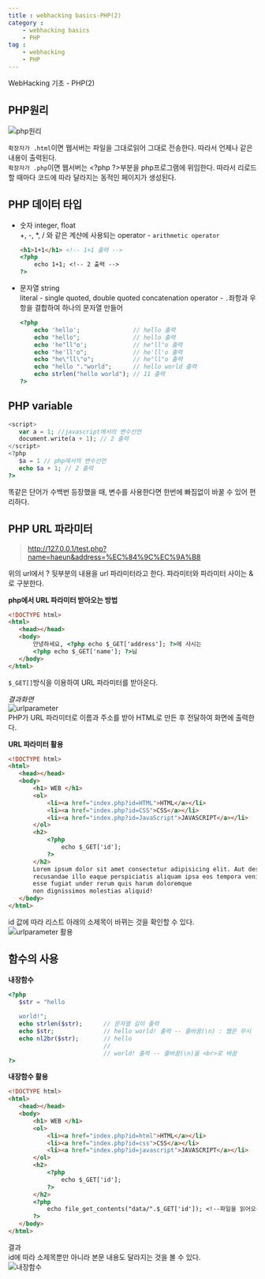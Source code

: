 ```yaml
---
title : webhacking basics-PHP(2)
category :
    - webhacking basics
    - PHP
tag :
    - webhacking
    - PHP
---
```

WebHacking 기초 - PHP(2)


## PHP원리

 ![php원리](/TIL/assets/images/php.png)

 `확장자가 .html`이면 웹서버는 파일을 그대로읽어 그대로 전송한다. 따라서 언제나 같은 내용이 출력된다.  
 `확장자가 .php`이면 웹서버는 \<?php  ?>부분을 php프로그램에 위임한다. 따라서 리로드 할 때마다 코드에 따라 달라지는 동적인 페이지가 생성된다.


## PHP 데이터 타입
 * 숫자 integer, float  
    +, -, *, / 와 같은 계샨에 사용되는 operator - `arithmetic operator`

    ```html
    <h1>1+1</h1> <!-- 1+1 출력 -->
    <?php
        echo 1+1; <!-- 2 출력 -->
    ?>
    ```

 * 문자열 string  
    literal - single quoted, double quoted
    concatenation operator - `.`좌항과 우항을 결합하여 하나의 문자열 만들어

    ```php
    <?php 
        echo 'hello';               // hello 출력 
        echo "hello";               // hello 출력 
        echo 'he"ll"o';             // he"ll"o 출력 
        echo "he'll'o";             // he'll'o 출력 
        echo "he\"ll\"o";           // he"ll"o 출력 
        echo "hello "."world";      // hello world 출력
        echo strlen("hello world"); // 11 출력
    ?>
    ```


## PHP variable
 
 ```php
 <script>
    var a = 1; //javascript에서의 변수선언
    document.write(a + 1); // 2 출력
 </script>
 <?php
    $a = 1 // php에서의 변수선언
    echo $a + 1; // 2 출력
 ?>
 ```

 똑같은 단어가 수백번 등장했을 때, 변수를 사용한다면 한번에 빠짐없이 바꿀 수 있어 편리하다.


## PHP URL 파라미터
 > http://127.0.0.1/test.php?name=haeun&address=%EC%84%9C%EC%9A%B8

 위의 url에서 ? 뒷부분의 내용을 url 파라미터라고 한다. 파라미터와 파라미터 사이는 &로 구분한다.


 **php에서 URL 파라미터 받아오는 방법**

 ```html
 <!DOCTYPE html>
 <html>
    <head></head>
    <body>
        안녕하세요, <?php echo $_GET['address']; ?>에 사시는
        <?php echo $_GET['name']; ?>님
    </body>
 </html>
 ```
 
 `$_GET[]`방식을 이용하여 URL 파라미터를 받아온다.  


 _결과화면_  
 ![urlparameter](/TIL/assets/images/URLpara.PNG)  
 PHP가 URL 파라미터로 이름과 주소를 받아 HTML로 만든 후 전달하여 화면에 출력한다.


 **URL 파라미터 활용**
 
 ```html
 <!DOCTYPE html>
 <html>
    <head></head>
    <body>
        <h1> WEB </h1>
        <ol>
            <li><a href="index.php?id=HTML">HTML</a></li>
            <li><a href="index.php?id=CSS">CSS</a></li>
            <li><a href="index.php?id=JavaScript">JAVASCRIPT</a></li>
        </ol>
        <h2>
            <?php
                echo $_GET['id'];
            ?>
        </h2>
        Lorem ipsum dolor sit amet consectetur adipisicing elit. Aut deserunt 
        recusandae illo eaque perspiciatis aliquam ipsa eos tempora veniam, 
        esse fugiat under rerum quis harum doloremque
        non dignissimos molestias aliquid!
    </body>
 </html>
 ```

 id 값에 따라 리스트 아래의 소제목이 바뀌는 것을 확인할 수 있다.
 ![urlparameter 활용](/TIL/assets/images/urlparameter.PNG)  

 
## 함수의 사용
 **내장함수**

 ```php
 <?php
    $str = "hello 
            
    world!";
    echo strlen($str);      // 문자열 길이 출력
    echo $str;              // hello world! 출력 -- 줄바꿈(\n) : 웹은 무시
    echo nl2br($str);       // hello
                            //
                            // world! 출력 -- 줄바꿈(\n)을 <br>로 바꿈
 ?>
 ```

 **내장함수 활용**

 ```html
 <!DOCTYPE html>
<html>
    <head></head>
    <body>
        <h1> WEB </h1>
        <ol>
            <li><a href="index.php?id=html">HTML</a></li>
            <li><a href="index.php?id=css">CSS</a></li>
            <li><a href="index.php?id=javascript">JAVASCRIPT</a></li>
        </ol>
        <h2>
            <?php
                echo $_GET['id'];
            ?>
        </h2>
        <?php 
            echo file_get_contents("data/".$_GET['id']); <!--파일을 읽어오는 함수-->
        ?>
    </body>
 </html>
 ```
 
 결과  
 id에 따라 소제목뿐만 아니라 본문 내용도 달라지는 것을 볼 수 있다.  
 ![내장함수](/TIL/assets/images/func.PNG)